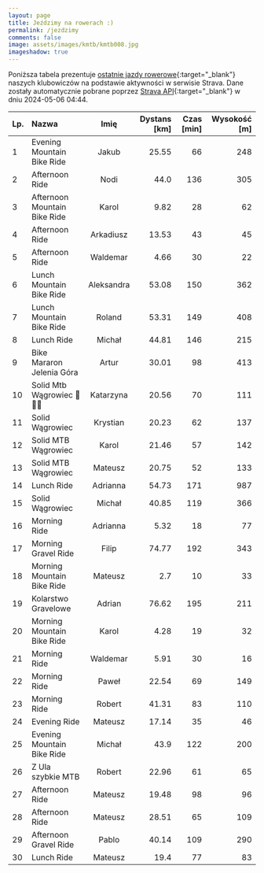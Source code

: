 ```yaml
---
layout: page
title: Jeździmy na rowerach :)
permalink: /jezdzimy
comments: false
image: assets/images/kmtb/kmtb008.jpg
imageshadow: true
---
```


Poniższa tabela prezentuje [ostatnie jazdy rowerowe](https://www.strava.com/clubs/336381){:target="_blank"} naszych klubowiczów na podstawie aktywności w serwisie Strava. Dane zostały automatycznie pobrane poprzez [Strava API](https://developers.strava.com/docs/reference/#api-Clubs-getClubActivitiesById){:target="_blank"} w dniu 2024-05-06 04:44.

Lp. | Nazwa | Imię | Dystans [km] | Czas [min] | Wysokość [m]
:--- | :--- | :---: | ---: | ---: | ---:
1|Evening Mountain Bike Ride|Jakub|25.55|66|248
2|Afternoon Ride|Nodi|44.0|136|305
3|Afternoon Mountain Bike Ride|Karol|9.82|28|62
4|Afternoon Ride|Arkadiusz|13.53|43|45
5|Afternoon Ride|Waldemar|4.66|30|22
6|Lunch Mountain Bike Ride|Aleksandra|53.08|150|362
7|Lunch Mountain Bike Ride|Roland|53.31|149|408
8|Lunch Ride|Michał|44.81|146|215
9|Bike Mararon Jelenia Góra|Artur|30.01|98|413
10|Solid Mtb Wągrowiec 🚴💪😁|Katarzyna|20.56|70|111
11|Solid Wągrowiec|Krystian|20.23|62|137
12|Solid MTB Wągrowiec|Karol|21.46|57|142
13|Solid MTB Wągrowiec|Mateusz|20.75|52|133
14|Lunch Ride|Adrianna|54.73|171|987
15|Solid Wągrowiec|Michał|40.85|119|366
16|Morning Ride|Adrianna|5.32|18|77
17|Morning Gravel Ride|Filip|74.77|192|343
18|Morning Mountain Bike Ride|Mateusz|2.7|10|33
19|Kolarstwo Gravelowe|Adrian|76.62|195|211
20|Morning Mountain Bike Ride|Karol|4.28|19|32
21|Morning Ride|Waldemar|5.91|30|16
22|Morning Ride|Paweł|22.54|69|149
23|Morning Ride|Robert|41.31|83|110
24|Evening Ride|Mateusz|17.14|35|46
25|Evening Mountain Bike Ride|Michał|43.9|122|200
26|Z Ula szybkie MTB|Robert|22.96|61|65
27|Afternoon Ride|Mateusz|19.48|98|96
28|Afternoon Ride|Mateusz|28.51|65|109
29|Afternoon Gravel Ride|Pablo|40.14|109|290
30|Lunch Ride|Mateusz|19.4|77|83
